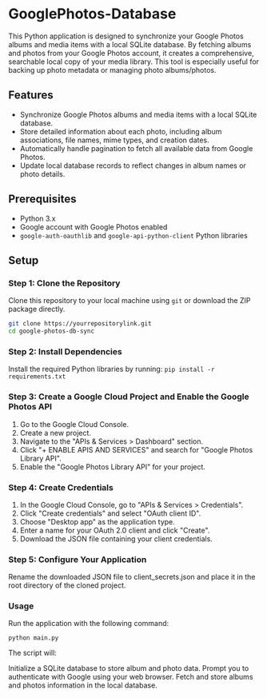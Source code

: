 # GooglePhotos-Database

This Python application is designed to synchronize your Google Photos albums and media items with a local SQLite database. By fetching albums and photos from your Google Photos account, it creates a comprehensive, searchable local copy of your media library. This tool is especially useful for backing up photo metadata or managing photo albums/photos.

## Features

- Synchronize Google Photos albums and media items with a local SQLite database.
- Store detailed information about each photo, including album associations, file names, mime types, and creation dates.
- Automatically handle pagination to fetch all available data from Google Photos.
- Update local database records to reflect changes in album names or photo details.

## Prerequisites

- Python 3.x
- Google account with Google Photos enabled
- `google-auth-oauthlib` and `google-api-python-client` Python libraries

## Setup

### Step 1: Clone the Repository

Clone this repository to your local machine using `git` or download the ZIP package directly.

```bash
git clone https://yourrepositorylink.git
cd google-photos-db-sync
```

### Step 2: Install Dependencies

Install the required Python libraries by running: `pip install -r requirements.txt`

### Step 3: Create a Google Cloud Project and Enable the Google Photos API
1. Go to the Google Cloud Console.
2. Create a new project.
3. Navigate to the "APIs & Services > Dashboard" section.
4. Click "+ ENABLE APIS AND SERVICES" and search for "Google Photos Library API".
5. Enable the "Google Photos Library API" for your project.

### Step 4: Create Credentials
1. In the Google Cloud Console, go to "APIs & Services > Credentials".
2. Click "Create credentials" and select "OAuth client ID".
3. Choose "Desktop app" as the application type.
4. Enter a name for your OAuth 2.0 client and click "Create".
5. Download the JSON file containing your client credentials.

### Step 5: Configure Your Application

Rename the downloaded JSON file to client_secrets.json and place it in the root directory of the cloned project.

### Usage

Run the application with the following command:

`python main.py`

The script will:

Initialize a SQLite database to store album and photo data.
Prompt you to authenticate with Google using your web browser.
Fetch and store albums and photos information in the local database.
